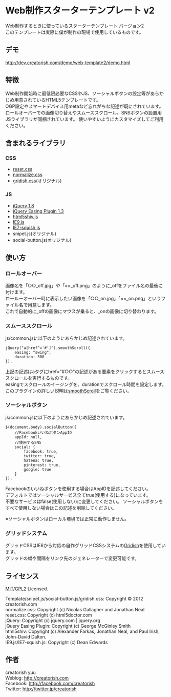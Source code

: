 Web制作スターターテンプレート v2
======================
Web制作するときに使っているスターターテンプレート バージョン2  
このテンプレートは実際に僕が制作の現場で使用しているものです。

デモ
------
http://dev.creatorish.com/demo/web-template2/demo.html

特徴
------

Web制作開始時に最低限必要なCSSやJS、ソーシャルボタンの設定等があらかじめ用意されているHTML5テンプレートです。  
OGP設定やスマートデバイス用metaなど忘れがちな記述が既にされています。  
ロールオーバーでの画像切り替えやスムーススクロール、SNSボタンの設置用JSライブラリが同梱されています。
使いやすいようにカスタマイズしてご利用ください。

含まれるライブラリ
------

### CSS ###
+    [reset.css](http://html5doctor.com/html-5-reset-stylesheet/)
+    [normalize.css](http://necolas.github.com/normalize.css/)
+    [gridish.css](http://dev.creatorish.com/demo/gridish/)(オリジナル)

### JS ###

+    [jQuery 1.8](http://jquery.com/)
+    [jQuery Easing Plugin 1.3](http://gsgd.co.uk/sandbox/jquery/easing/)
+    [html5shiv.js](http://code.google.com/p/html5shiv/)
+    [IE9.js](http://code.google.com/p/ie7-js/)
+    [IE7-squish.js](http://code.google.com/p/ie7-js/)
+    snipet.js(オリジナル)
+    social-button.js(オリジナル)

使い方
------

### ロールオーバー ###

画像名を「○○_off.jpg」や「××_off.png」のように_offをファイル名の最後に付けます。  
ロールーオーバー時に表示したい画像を「○○_on.jpg」「××_on.png」というファイル名で用意します。  
これで自動的に_offの画像にマウスが乗ると、_onの画像に切り替わります。

### スムーススクロール ###

[smoothScroll]:http://creatorish.com/lab/5393
js/common.jsに以下のようにあらかじめ記述されています。

    jQuery("a[href^='#']").smoothScroll({
        easing: "swing",
        duration: 300
    });

上記の記述はaタグにhref="#○○"の記述がある要素をクリックするとスムーススクロールを実行するものです。  
easingでスクロールのイージングを、durationでスクロール時間を設定します。  
このプラグインの詳しい説明は[smoothScroll]をご覧ください。

### ソーシャルボタン ###

js/common.jsに以下のようにあらかじめ記述されています。

    $(document.body).socialButton({
        //FacebookいいねボタンAppID
        appId: null,
        //使用するSNS
        social: {
            facebook: true,
            twitter: true,
            hatena: true,
            pinterest: true,
            google: true
        }
    });

Facebookのいいねボタンを使用する場合はAppIDを記述してください。  
デフォルトではソーシャルサービス全てtrue(使用する)になっています。  
不要なサービスはfalse(使用しない)に変更してください。
ソーシャルボタンをすべて使用しない場合はこの記述を削除してください。  

※ソーシャルボタンはローカル環境では正常に動作しません。

### グリッドシステム ###

[Gridish]: http://creatorish.com/lab/1267
グリッドCSSはIE6から対応の自作グリッドCSSシステムの[Gridish]を使用しています。  
グリッドの幅や間隔をリンク先のジェネレーターで変更可能です。

ライセンス
--------
[MIT]: http://www.opensource.org/licenses/mit-license.php
[GPL2]: http://www.gnu.org/licenses/gpl-2.0.html
[MIT]/[GPL2] Licensed.

Template/snipet.js/social-button.js/gridish.css: Copyright &copy; 2012 creatorish.com  
normalize.css: Copyright (c) Nicolas Gallagher and Jonathan Neal  
reset.css: Copyright (c) html5doctor.com  
jQuery: Copyright (c) jquery.com | jquery.org  
jQuery Easing Plugin: Copyright (c) George McGinley Smith  
html5shiv: Copyright (c) Alexander Farkas, Jonathan Neal, and Paul Irish, John-David Dalton.  
IE9.js/IE7-squish.js: Copyright (c) Dean Edwards  

作者
--------
creatorish yuu  
Weblog: <http://creatorish.com>  
Facebook: <http://facebook.com/creatorish>  
Twitter: <http://twitter.jp/creatorish>